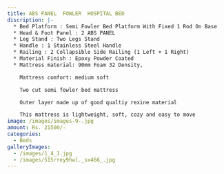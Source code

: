 ```yaml
---
title: ABS PANEL  FOWLER  HOSPITAL BED
discription: |-
  * Bed Platform : Semi Fowler Bed Platform With Fixed 1 Rod On Base
  * Head & Foot Panel : 2 ABS PANEL
  * Leg Stand : Two Legs Stand
  * Handle : 1 Stainless Steel Handle
  * Railing : 2 Collapsible Side Railing (1 Left + 1 Right)
  * Material Finish : Epoxy Powder Coated
  * Mattress material: 90mm Foam 32 Density,

    Mattress comfort: medium soft

    Two cut semi fowler bed mattress

    Outer layer made up of good qualtiy rexine material

    This mattress is lightweight, soft, cozy and easy to move
image: /images/images-9-.jpg
amount: Rs. 21500/-
categories:
  - Beds
galleryImages:
  - /images/1_4_1.jpg
  - /images/515rrey9hwl._sx466_.jpg
---
```

